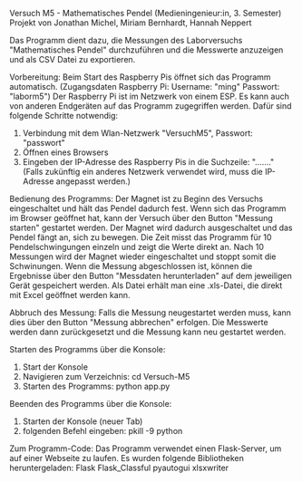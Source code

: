 Versuch M5 - Mathematisches Pendel (Medieningenieur:in, 3. Semester)
Projekt von Jonathan Michel, Miriam Bernhardt, Hannah Neppert

Das Programm dient dazu, die Messungen des Laborversuchs "Mathematisches Pendel" durchzuführen und die Messwerte anzuzeigen und als CSV Datei zu exportieren.

Vorbereitung:
Beim Start des Raspberry Pis öffnet sich das Programm automatisch. (Zugangsdaten Raspberry Pi: Username: "ming" Passwort: "laborm5")
Der Raspberry Pi ist im Netzwerk von einem ESP.
Es kann auch von anderen Endgeräten auf das Programm zugegriffen werden. Dafür sind folgende Schritte notwendig:
1. Verbindung mit dem Wlan-Netzwerk "VersuchM5", Passwort: "passwort"
2. Öffnen eines Browsers
3. Eingeben der IP-Adresse des Raspberry Pis in die Suchzeile: "......." (Falls zukünftig ein anderes Netzwerk verwendet wird, muss die IP-Adresse angepasst werden.)


Bedienung des Programms:
Der Magnet ist zu Beginn des Versuchs eingeschaltet und hält das Pendel dadurch fest.
Wenn sich das Programm im Browser geöffnet hat, kann der Versuch über den Button "Messung starten" gestartet werden.
Der Magnet wird dadurch ausgeschaltet und das Pendel fängt an, sich zu bewegen. 
Die Zeit misst das Programm für 10 Pendelschwingungen einzeln und zeigt die Werte direkt an.
Nach 10 Messungen wird der Magnet wieder eingeschaltet und stoppt somit die Schwinungen.
Wenn die Messung abgeschlossen ist, können die Ergebnisse über den Button "Messdaten herunterladen" auf dem jeweiligen Gerät gespeichert werden.
Als Datei erhält man eine .xls-Datei, die direkt mit Excel geöffnet werden kann.

Abbruch des Messung:
Falls die Messung neugestartet werden muss, kann dies über den Button "Messung abbrechen" erfolgen. Die Messwerte werden dann zurückgesetzt und die Messung kann neu gestartet werden.

Starten des Programms über die Konsole:
1. Start der Konsole
2. Navigieren zum Verzeichnis: cd Versuch-M5
3. Starten des Programms: python app.py

Beenden des Programms über die Konsole:
1. Starten der Konsole (neuer Tab)
2. folgenden Befehl eingeben: pkill -9 python






Zum Programm-Code:
Das Programm verwendet einen Flask-Server, um auf einer Webseite zu laufen.
Es wurden folgende Bibliotheken heruntergeladen:
Flask
Flask_Classful
pyautogui
xlsxwriter





